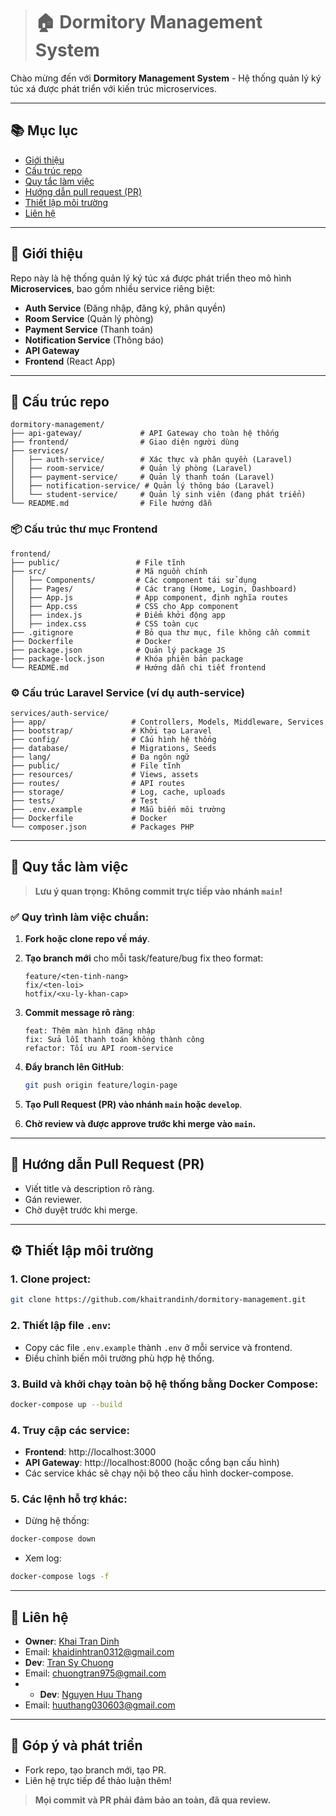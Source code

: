 > # 🏠 Dormitory Management System

Chào mừng đến với **Dormitory Management System** - Hệ thống quản lý ký túc xá được phát triển với kiến trúc microservices.

---

## 📚 Mục lục

- [Giới thiệu](#giới-thiệu)
- [Cấu trúc repo](#cấu-trúc-repo)
- [Quy tắc làm việc](#quy-tắc-làm-việc)
- [Hướng dẫn pull request (PR)](#hướng-dẫn-pull-request-pr)
- [Thiết lập môi trường](#thiết-lập-môi-trường)
- [Liên hệ](#liên-hệ)

---

## 🎯 Giới thiệu

Repo này là hệ thống quản lý ký túc xá được phát triển theo mô hình **Microservices**, bao gồm nhiều service riêng biệt: 
- **Auth Service** (Đăng nhập, đăng ký, phân quyền)
- **Room Service** (Quản lý phòng)
- **Payment Service** (Thanh toán)
- **Notification Service** (Thông báo)
- **API Gateway**
- **Frontend** (React App)

---

## 📁 Cấu trúc repo

```
dormitory-management/
├── api-gateway/             # API Gateway cho toàn hệ thống
├── frontend/                # Giao diện người dùng
├── services/
│   ├── auth-service/        # Xác thực và phân quyền (Laravel)
│   ├── room-service/        # Quản lý phòng (Laravel)
│   ├── payment-service/     # Quản lý thanh toán (Laravel)
│   ├── notification-service/ # Quản lý thông báo (Laravel)
│   └── student-service/     # Quản lý sinh viên (đang phát triển)
└── README.md                # File hướng dẫn
```

### 📦 Cấu trúc thư mục Frontend

```
frontend/
├── public/                 # File tĩnh
├── src/                    # Mã nguồn chính
│   ├── Components/         # Các component tái sử dụng
│   ├── Pages/              # Các trang (Home, Login, Dashboard)
│   ├── App.js              # App component, định nghĩa routes
│   ├── App.css             # CSS cho App component
│   ├── index.js            # Điểm khởi động app
│   ├── index.css           # CSS toàn cục
├── .gitignore              # Bỏ qua thư mục, file không cần commit
├── Dockerfile              # Docker
├── package.json            # Quản lý package JS
├── package-lock.json       # Khóa phiên bản package
└── README.md               # Hướng dẫn chi tiết frontend
```

### ⚙️ Cấu trúc Laravel Service (ví dụ auth-service)

```
services/auth-service/
├── app/                   # Controllers, Models, Middleware, Services
├── bootstrap/             # Khởi tạo Laravel
├── config/                # Cấu hình hệ thống
├── database/              # Migrations, Seeds
├── lang/                  # Đa ngôn ngữ
├── public/                # File tĩnh
├── resources/             # Views, assets
├── routes/                # API routes
├── storage/               # Log, cache, uploads
├── tests/                 # Test
├── .env.example           # Mẫu biến môi trường
├── Dockerfile             # Docker
└── composer.json          # Packages PHP
```

---

## 🚨 Quy tắc làm việc

> **Lưu ý quan trọng: Không commit trực tiếp vào nhánh `main`!**

### ✅ Quy trình làm việc chuẩn:

1. **Fork hoặc clone repo về máy**.
2. **Tạo branch mới** cho mỗi task/feature/bug fix theo format:
   ```
   feature/<ten-tinh-nang>
   fix/<ten-loi>
   hotfix/<xu-ly-khan-cap>
   ```

3. **Commit message rõ ràng**:
   ```
   feat: Thêm màn hình đăng nhập
   fix: Sửa lỗi thanh toán không thành công
   refactor: Tối ưu API room-service
   ```

4. **Đẩy branch lên GitHub**:
   ```bash
   git push origin feature/login-page
   ```

5. **Tạo Pull Request (PR) vào nhánh `main` hoặc `develop`**.

6. **Chờ review và được approve trước khi merge vào `main`.**

---

## 🔀 Hướng dẫn Pull Request (PR)

- Viết title và description rõ ràng.
- Gán reviewer.
- Chờ duyệt trước khi merge.

---

## ⚙️ Thiết lập môi trường

### 1. Clone project:
```bash
git clone https://github.com/khaitrandinh/dormitory-management.git
```

### 2. Thiết lập file `.env`:
- Copy các file `.env.example` thành `.env` ở mỗi service và frontend.
- Điều chỉnh biến môi trường phù hợp hệ thống.

### 3. Build và khởi chạy toàn bộ hệ thống bằng Docker Compose:
```bash
docker-compose up --build
```

### 4. Truy cập các service:
- **Frontend**: http://localhost:3000
- **API Gateway**: http://localhost:8000 (hoặc cổng bạn cấu hình)
- Các service khác sẽ chạy nội bộ theo cấu hình docker-compose.

### 5. Các lệnh hỗ trợ khác:
- Dừng hệ thống:
```bash
docker-compose down
```
- Xem log:
```bash
docker-compose logs -f
```

---

## 🤝 Liên hệ

- **Owner**: [Khai Tran Dinh](https://github.com/khaitrandinh)
- Email: khaidinhtran0312@gmail.com
- **Dev**: [Tran Sy Chuong](https://github.com/TranSenpai)
- Email: chuongtran975@gmail.com
- - **Dev**: [Nguyen Huu Thang](https://github.com/nguyenhuuthang113)
- Email: huuthang030603@gmail.com
---

## 🚀 Góp ý và phát triển

- Fork repo, tạo branch mới, tạo PR.
- Liên hệ trực tiếp để thảo luận thêm!

> **Mọi commit và PR phải đảm bảo an toàn, đã qua review.**
